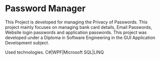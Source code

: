 # Password Manager
This Project is developed for managing the Privacy of Passwords.
This project mainly focuses on managing bank card details, Email Passwords, Website login passwords and application passwords.
This project was developed under a Diploma in Software Engineering in the GUI Application Development subject.

Used technologies. 
C#|WPF|Microsoft SQL|LINQ


